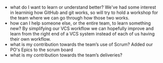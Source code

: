 -   what do I want to learn or understand better?
We've had some interest in learninig how GitHub and git works, so will try to hold a workshop for the team where we can go through how those two works.
-   how can I help someone else, or the entire team, to learn something new?
By simplifying our VCS workflow we can hopefully improve and learn from the right end of a VCS system instead of each of us having their own workflow.
-   what is my contribution towards the team’s use of Scrum?
Added our PO's Epics to the scrum board
-   what is my contribution towards the team’s deliveries?